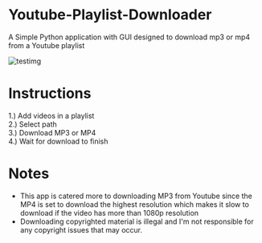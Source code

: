 # Youtube-Playlist-Downloader

A Simple Python application with GUI designed to download mp3 or mp4 from a Youtube playlist

![testimg](https://user-images.githubusercontent.com/72486298/187301565-a247575a-13c5-482f-86b2-9696de12688e.png)

# Instructions

1.) Add videos in a playlist  
2.) Select path  
3.) Download MP3 or MP4  
4.) Wait for download to finish  


# Notes

* This app is catered more to downloading MP3 from Youtube since the MP4 is set to download the highest resolution which makes it slow to download if the video has more than 1080p resolution  
* Downloading copyrighted material is illegal and I'm not responsible for any copyright issues that may occur.
